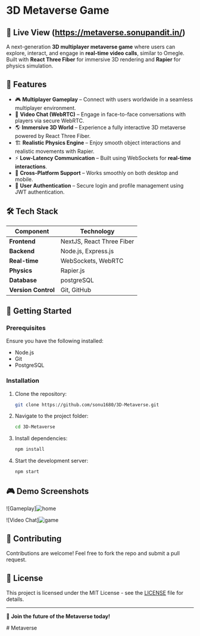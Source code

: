# 3D Metaverse Game

## 🌟 Live View (https://metaverse.sonupandit.in/)

A next-generation **3D multiplayer metaverse game** where users can explore, interact, and engage in **real-time video calls**, similar to Omegle. Built with **React Three Fiber** for immersive 3D rendering and **Rapier** for physics simulation.

## 🌟 Features

- 🎮 **Multiplayer Gameplay** – Connect with users worldwide in a seamless multiplayer environment.
- 🎥 **Video Chat (WebRTC)** – Engage in face-to-face conversations with players via secure WebRTC.
- 🌎 **Immersive 3D World** – Experience a fully interactive 3D metaverse powered by React Three Fiber.
- 🏗️ **Realistic Physics Engine** – Enjoy smooth object interactions and realistic movements with Rapier.
- ⚡ **Low-Latency Communication** – Built using WebSockets for **real-time interactions**.
- 📱 **Cross-Platform Support** – Works smoothly on both desktop and mobile.
- 🔐 **User Authentication** – Secure login and profile management using JWT authentication.

## 🛠️ Tech Stack

| Component       | Technology |
|----------------|------------|
| **Frontend**   | NextJS, React Three Fiber |
| **Backend**    | Node.js, Express.js |
| **Real-time**  | WebSockets, WebRTC |
| **Physics**    | Rapier.js |
| **Database**   | postgreSQL |
| **Version Control** | Git, GitHub |

## 🚀 Getting Started

### Prerequisites

Ensure you have the following installed:
- Node.js
- Git
- PostgreSQL


### Installation

1. Clone the repository:
   ```bash
   git clone https://github.com/sonu1680/3D-Metaverse.git
   ```
2. Navigate to the project folder:
   ```bash
   cd 3D-Metaverse
   ```
3. Install dependencies:
   ```bash
   npm install
   ```
4. Start the development server:
   ```bash
   npm start
   ```

## 🎮 Demo Screenshots

![Gameplay]![home](https://github.com/user-attachments/assets/91a42262-a358-438a-8c27-9a49c5ac04fb)

![Video Chat]![game](https://github.com/user-attachments/assets/688104ce-69ae-4c68-841d-ff570c83be42)


## 🤝 Contributing

Contributions are welcome! Feel free to fork the repo and submit a pull request.

## 📜 License

This project is licensed under the MIT License - see the [LICENSE](LICENSE) file for details.

---

🚀 **Join the future of the Metaverse today!**

#   M e t a v e r s e  
 
